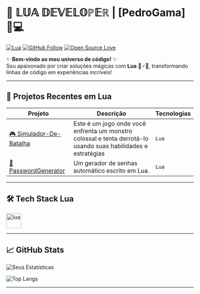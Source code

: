 # 🌌 𝕃𝕌𝔸 𝔻𝔼𝕍𝔼𝕃𝕆ℙ𝔼ℝ | [PedroGama] 👨💻

[![Lua](https://img.shields.io/badge/Made%20with-Lua-2C2D72?style=for-the-badge&logo=lua)](https://www.lua.org)
[![GitHub Follow](https://img.shields.io/github/followers/SEUUSER?style=for-the-badge&color=important)](https://github.com/SEUUSER)
[![Open Source Love](https://badges.frapsoft.com/os/v2/open-source.svg?v=103)](https://github.com/ellerbrock/open-source-badges/)

✨ **Bem-vindo ao meu universo de código!** ✨  
Sou apaixonado por criar soluções mágicas com **Lua** 🧙♂️💫, transformando linhas de código em experiências incríveis!

---

## 🚀 **Projetos Recentes em Lua**

| Projeto | Descrição | Tecnologias |
|---------|-----------|-------------|
| [🎮 Simulador-De-Batalha](https://github.com/PedroGama24/Simulador-De-Batalha) | Este é um jogo onde você enfrenta um monstro colossal e tenta derrotá-lo usando suas habilidades e estratégias | `Lua`|
| [🔐PasswordGenerator](https://github.com/PedroGama24/PasswordGenerator) | Um gerador de senhas automático escrito em Lua. | `Lua` |

---

## 🛠️ **Tech Stack Lua**

<p align="left">
  <img src="https://www.vectorlogo.zone/logos/lua/lua-icon.svg" alt="lua" width="40" height="40"/>
</p>

---

## 📈 **GitHub Stats**

![Seus Estatísticas](https://github-readme-stats.vercel.app/api?username=PedroGama24&show_icons=true&theme=radical&count_private=true)

![Top Langs](https://github-readme-stats.vercel.app/api/top-langs/?username=PedroGama24&layout=compact&theme=radical&hide=html,css,javascript)

---
